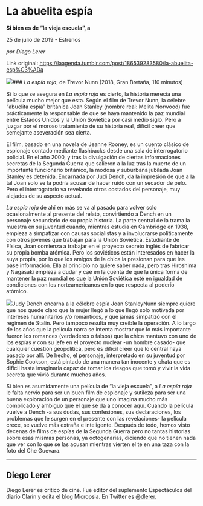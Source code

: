 # La abuelita espía

**Si bien es de “la vieja escuela”, a**

25 de julio de 2019 - Estrenos

_por Diego Lerer_

Link original: https://laagenda.tumblr.com/post/186539283580/la-abuelita-esp%C3%ADa

![](https://64.media.tumblr.com/d4b4dfda078b7d61a8bdf24b47a5b7c2/22efadcd66897c3b-38/s500x750/ab71aa08a583353059cb2dbcfc756d10fd810fff.jpg)### *La espía roja*, de Trevor Nunn (2018, Gran Bretaña, 110 minutos)

Si lo que se asegura en *La espía roja* es cierto, la historia merecía una película mucho mejor que esta. Según el film de Trevor Nunn, la célebre “abuelita espía” británica Joan Stanley (nombre real: Melita Norwood) fue prácticamente la responsable de que se haya mantenido la paz mundial entre Estados Unidos y la Unión Soviética por casi medio siglo. Pero a juzgar por el moroso tratamiento de su historia real, difícil creer que semejante aseveración sea cierta.


El film, basado en una novela de Jeanne Rooney, es un cuento clásico de espionaje contado mediante flashbacks desde una sala de interrogatorio policial. En el año 2000, y tras la divulgación de ciertas informaciones secretas de la Segunda Guerra que salieron a la luz tras la muerte de un importante funcionario británico, la modosa y suburbana jubilada Joan Stanley es detenida. Encarnada por Judi Dench, da la impresión de que a la tal Joan solo se la podría acusar de hacer ruido con un secador de pelo. Pero el interrogatorio va revelando otros costados del personaje, muy alejados de su aspecto actual.


*La espía roja* de ahí en más se va al pasado para volver solo ocasionalmente al presente del relato, convirtiendo a Dench en un personaje secundario de su propia historia. La parte central de la trama la muestra en su juventud cuando, mientras estudia en Cambridge en 1938, empieza a simpatizar con causas socialistas y a involucrarse políticamente con otros jóvenes que trabajan para la Unión Soviética. Estudiante de Física, Joan comienza a trabajar en el proyecto secreto inglés de fabricar su propia bomba atómica. Pero los soviéticos están interesados en hacer la suya propia, por lo que los amigos de la chica la presionan para que les pase información. Ella al principio no quiere saber nada, pero tras Hiroshima y Nagasaki empieza a dudar y cae en la cuenta de que la única forma de mantener la paz mundial es que la Unión Soviética esté en igualdad de condiciones con los norteamericanos en lo que respecta al poderío atómico.
 

![](https://64.media.tumblr.com/ad7f516ec3ecf6db7e83026dfe48ad8d/22efadcd66897c3b-d3/s500x750/a892280d679a670f82195a57e2ea66a158c0a3bf.jpg)Judy Dench encarna a la célebre espía Joan StanleyNunn siempre quiere que nos quede claro que la mujer llegó a lo que llegó solo motivada por intereses humanitarios y/o románticos, y que jamás simpatizó con el régimen de Stalin. Pero tampoco resulta muy creíble la operación. A lo largo de los años que la película narra se intenta mostrar que lo más importante fueron los romances (verdaderos o falsos) que la chica mantuvo con uno de los espías y con su jefe en el proyecto nuclear -un hombre casado- que cualquier cuestión geopolítica, pero es difícil creer que lo central haya pasado por allí. De hecho, el personaje, interpretado en su juventud por Sophie Cookson, está pintado de una manera tan inocente y chata que es difícil hasta imaginarla capaz de tomar los riesgos que tomó y vivir la vida secreta que vivió durante muchos años.


Si bien es asumidamente una película de “la vieja escuela”, a *La espía roja* le falta nervio para ser un buen film de espionaje y sutileza para ser una buena exploración de un personaje que uno imagina mucho más complicado y ambiguo que el que se da a conocer aquí. Cuando la película vuelve a Dench -a sus dudas, sus confesiones, sus declaraciones, los problemas que le surgen en el presente con las revelaciones- la película crece, se vuelve más extraña e inteligente. Después de todo, hemos visto decenas de films de espías de la Segunda Guerra pero no tantas historias sobre esas mismas personas, ya octogenarias, diciendo que no tienen nada que ver con lo que se las acusan mientras vierten el te en una taza con la foto del Che Guevara. 




---

 Diego Lerer
------------

 Diego Lerer es crítico de cine. Fue editor del suplemento Espectáculos del diario Clarín y edita el blog Micropsia. En Twitter es [@dlerer.](https://twitter.com/dlerer) 

